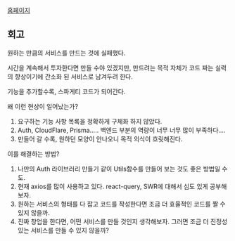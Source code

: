 [홈페이지](https://master--illustrious-cascaron-b1553b.netlify.app/)

## 회고

원하는 만큼의 서비스를 만드는 것에 실패했다.

시간을 계속해서 투자한다면 만들 수야 있겠지만, 만드려는 목적 자체가 코드 짜는 실력의 향상이기에 간소화 된 서비스로 남겨두려 한다.

기능을 추가할수록, 스파게티 코드가 되어간다.

왜 이런 현상이 일어났는가?

1. 요구하는 기능 사항 목록을 정확하게 구체화 하지 않았다.
2. Auth, CloudFlare, Prisma….. 백엔드 부분의 역량이 너무 너무 많이 부족하다….
3. 만들어 갈 수록, 원하던 모양이 안나오니 목적 의식이 흐릿해진다.

이를 해결하는 방법?

1. 나만의 Auth 라이브러리 만들기 같이 Utils함수를 만들어 보는 것도 좋은 방법일 수도.
2. 현재 axios를 많이 사용하고 있다. react-query, SWR에 대해서 심도 있게 공부해보자.
3. 원하는 서비스의 형태를 다 잡고 코드를 작성한다면 조금 더 효율적인 코드를 짤 수 있지 않을까.
4. 진짜 창업을 한다면, 어떤 서비스를 만들 것인지 생각해보자. 그러면 조금 더 진정성 있는 서비스를 만들 수 있지 않을까?
